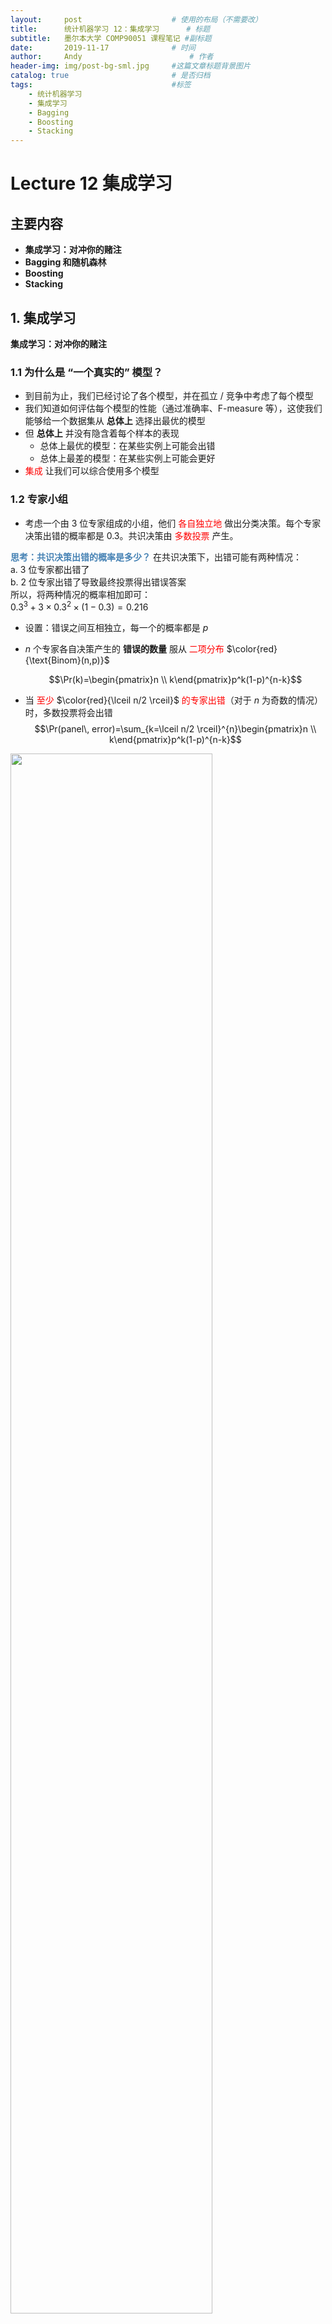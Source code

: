 ```yaml
---
layout:     post   				    # 使用的布局（不需要改）
title:      统计机器学习 12：集成学习   	# 标题 
subtitle:   墨尔本大学 COMP90051 课程笔记 #副标题
date:       2019-11-17 				# 时间
author:     Andy 						# 作者
header-img: img/post-bg-sml.jpg 	#这篇文章标题背景图片
catalog: true 						# 是否归档
tags:								#标签
    - 统计机器学习
    - 集成学习
    - Bagging
    - Boosting
    - Stacking
---
```


<!-- 数学公式 -->
<script src="https://cdn.mathjax.org/mathjax/latest/MathJax.js?config=TeX-AMS-MML_HTMLorMML" type="text/javascript"></script>
<script type="text/x-mathjax-config">
  MathJax.Hub.Config({
    tex2jax: {
      skipTags: ['script', 'noscript', 'style', 'textarea', 'pre'],
      inlineMath: [['$','$']]
    }
  });
</script>

# Lecture 12 集成学习
## 主要内容
* **集成学习：对冲你的赌注**
* **Bagging 和随机森林**
* **Boosting**
* **Stacking**

## 1. 集成学习
**集成学习：对冲你的赌注**
### 1.1 为什么是 “一个真实的” 模型？
* 到目前为止，我们已经讨论了各个模型，并在孤立 / 竞争中考虑了每个模型
* 我们知道如何评估每个模型的性能（通过准确率、F-measure 等），这使我们能够给一个数据集从 **总体上** 选择出最优的模型
* 但 **总体上** 并没有隐含着每个样本的表现
  * 总体上最优的模型：在某些实例上可能会出错
  * 总体上最差的模型：在某些实例上可能会更好
* <span style="color:red">集成</span> 让我们可以综合使用多个模型

### 1.2 专家小组
* 考虑一个由 3 位专家组成的小组，他们 <span style="color:red">各自独立地</span> 做出分类决策。每个专家决策出错的概率都是 0.3。共识决策由 <span style="color:red">多数投票</span> 产生。

**<span style="color:steelblue">思考：共识决策出错的概率是多少？</span>**
在共识决策下，出错可能有两种情况：  
a. 3 位专家都出错了  
b. 2 位专家出错了导致最终投票得出错误答案  
所以，将两种情况的概率相加即可：  
$0.3^3+3\times 0.3^2\times (1-0.3)=0.216$  

* 设置：错误之间互相独立，每一个的概率都是 $p$
* $n$ 个专家各自决策产生的 **错误的数量** 服从 <span style="color:red">二项分布</span> $\color{red}{\text{Binom}(n,p)}$  

  $$\Pr(k)=\begin{pmatrix}n \\ k\end{pmatrix}p^k(1-p)^{n-k}$$  

* 当 <span style="color:red">至少</span> $\color{red}{\lceil n/2 \rceil}$ <span style="color:red">的专家出错</span>（对于 $n$ 为奇数的情况）时，多数投票将会出错  
  $$\Pr(panel\, error)=\sum_{k=\lceil n/2 \rceil}^{n}\begin{pmatrix}n \\ k\end{pmatrix}p^k(1-p)^{n-k}$$  

<img src="http://andy-blog.oss-cn-beijing.aliyuncs.com/blog/2020-02-16-WX20200216-201831%402x.png" width="80%">  

### 1.3 组合模型
* 模型组合（又称 <span style="color:red">集成学习</span>）根据给定的训练集构造一个基模型（又称 <span style="color:red">基学习器</span>）的集合，并将输出结果聚合到一个单独的元模型中（<span style="color:red">集成</span>）
  * 分类问题采用（加权）多数投票
  * 回归问题采用（加权）平均
  * 更一般地：*元模型* $=f($*基模型*$)$

* 回忆 **偏差-方差权衡**：  

  $$\Bbb E\left[ l\left(y,\hat f(\boldsymbol x_0)\right) \right]=\left(\Bbb E[y]-\Bbb[\hat f]\right)^2+Var[\hat f]+Var[y]$$  

  $$\text{test error}=(\text{bias})^2+\text{variance}+\text{irreducible error}$$

* 平均 $k$ 个 **独立同分布** 的预测可以减小方差：  

  $$\color{red}{Var\left[\hat f_{avg}\right]=\dfrac{1}{k}Var\left[\hat f\right]}$$

## 2. Bagging
**<span style="color:green">B</span>ootstrap <span style="color:green">agg</span>regat<span style="color:green">ing</span> —— Breiman’94**

### 2.1 Bagging 方法
* **方法：** 通过有放回抽样构建 “近似独立” 的数据集
  * 生成 $k$ 个数据集，每个数据集都包含从 $n$ 条训练数据中通过有放回抽样得到的 $n$ 个样本 —— **Bootstrap 采样**
  * 在每个生成的数据集上构建基分类器
  * 通过投票 / 平均对预测结果进行聚合

例如：
* 原始数据集：  
  $$\{0,1,2,3,4,5,6,7,8,9\}$$
* <span style="color:red">Bootstrap 采样</span>：  
  $$\{7,2,6,7,5,4,8,8,1,0\}$$ —— 未采样 $3,9$  
  $$\{1,3,8,0,3,5,8,0,1,9\}$$ —— 未采样 $2,4,6,7$  
  $$\{2,9,4,2,7,9,3,0,1,0\}$$ —— 未采样 $3,5,6,8$

### 2.2 回忆决策树
<img src="http://andy-blog.oss-cn-beijing.aliyuncs.com/blog/2020-02-16-WX20200216-213133%402x.png" width="80%">  

* 训练标准：每个最终分区的纯度
* 优化：启发式贪婪迭代方法
* 模型复杂度由树的深度定义
* 深树：非常适合特定数据 $\rightarrow$ 高方差，低偏差
* 浅树：粗略近似 $\rightarrow$ 低方差，高偏差

### 2.3 Bagging 的例子：随机森林
* Just bagged trees
* **<span style="color:steelblue">算法描述：</span>**  
  参数：树的数量 $k$，特征数量 $l\le m$  
  1.$\,$初始化一个空的森林  
  2.$\,$对于 $c$ 从 $1$ 到 $k$：  
  $\qquad$ a. 从训练数据创建新的 Bootstrap 采样  
  $\qquad$ b. 从 $m$ 个特征中随机选择出包含 $l$ 个特征的子集  
  $\qquad$ c. 用这 $l$ 个特征在 Bootstrap 样本上训练决策树  
  $\qquad$ d. 将树添加进森林里  
  3.$\,$通过多数投票或者平均来作出预测
* 在许多实际设定下效果非常好


下节内容：集成学习

